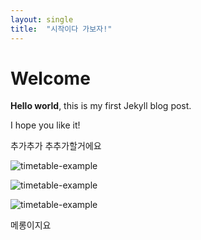 ```yaml
---
layout: single
title:  "시작이다 가보자!"
---
```


# Welcome

**Hello world**, this is my first Jekyll blog post.

I hope you like it!



추가추가
추추가할거에요



![timetable-example](/Users/peter/Desktop/timetable-example.png)



![timetable-example](/Users/peter/Desktop/timetable-example.png)



![timetable-example](/Users/peter/kwnote.github.io/images/2024-07-12-first/timetable-example.png)

메롱이지요
